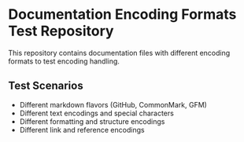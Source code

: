 # Documentation Encoding Formats Test Repository

This repository contains documentation files with different encoding formats to test encoding handling.

## Test Scenarios
- Different markdown flavors (GitHub, CommonMark, GFM)
- Different text encodings and special characters
- Different formatting and structure encodings
- Different link and reference encodings
